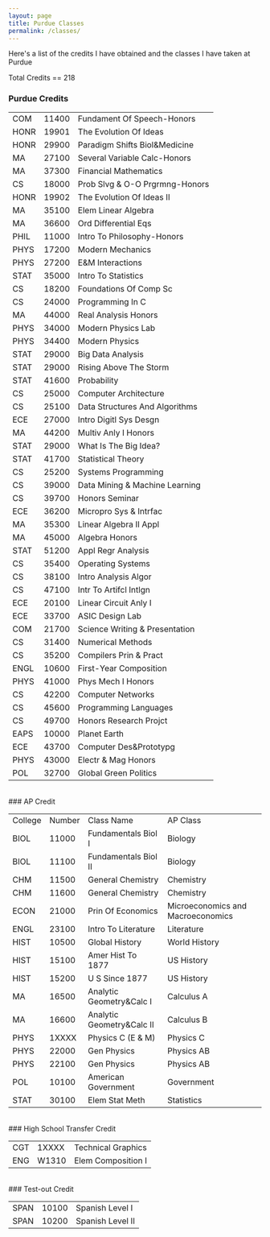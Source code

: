 ```yaml
---
layout: page
title: Purdue Classes
permalink: /classes/
---
```


Here's a list of the credits I have obtained and the classes I have taken at Purdue

Total Credits == 218

### Purdue Credits
<table>
<tr><td>COM</td><td>11400</td><td>Fundament Of Speech-Honors</td></tr>
<tr><td>HONR</td><td>19901</td><td>The Evolution Of Ideas</td></tr>
<tr><td>HONR</td><td>29900</td><td>Paradigm Shifts Biol&amp;Medicine</td></tr>
<tr><td>MA</td><td>27100</td><td>Several Variable Calc-Honors</td></tr>
<tr><td>MA</td><td>37300</td><td>Financial Mathematics</td></tr>
<tr><td>CS</td><td>18000</td><td>Prob Slvg &amp; O-O Prgrmng-Honors</td></tr>
<tr><td>HONR</td><td>19902</td><td>The Evolution Of Ideas II</td></tr>
<tr><td>MA</td><td>35100</td><td>Elem Linear Algebra</td></tr>
<tr><td>MA</td><td>36600</td><td>Ord Differential Eqs</td></tr>
<tr><td>PHIL</td><td>11000</td><td>Intro To Philosophy-Honors</td></tr>
<tr><td>PHYS</td><td>17200</td><td>Modern Mechanics</td></tr>
<tr><td>PHYS</td><td>27200</td><td>E&amp;M Interactions</td></tr>
<tr><td>STAT</td><td>35000</td><td>Intro To Statistics</td></tr>
<tr><td>CS</td><td>18200</td><td>Foundations Of Comp Sc</td></tr>
<tr><td>CS</td><td>24000</td><td>Programming In C</td></tr>
<tr><td>MA</td><td>44000</td><td>Real Analysis Honors</td></tr>
<tr><td>PHYS</td><td>34000</td><td>Modern Physics Lab</td></tr>
<tr><td>PHYS</td><td>34400</td><td>Modern Physics</td></tr>
<tr><td>STAT</td><td>29000</td><td>Big Data Analysis</td></tr>
<tr><td>STAT</td><td>29000</td><td>Rising Above The Storm</td></tr>
<tr><td>STAT</td><td>41600</td><td>Probability</td></tr>
<tr><td>CS</td><td>25000</td><td>Computer Architecture</td></tr>
<tr><td>CS</td><td>25100</td><td>Data Structures And Algorithms</td></tr>
<tr><td>ECE</td><td>27000</td><td>Intro Digitl Sys Desgn</td></tr>
<tr><td>MA</td><td>44200</td><td>Multiv Anly I Honors</td></tr>
<tr><td>STAT</td><td>29000</td><td>What Is The Big Idea?</td></tr>
<tr><td>STAT</td><td>41700</td><td>Statistical Theory</td></tr>
<tr><td>CS</td><td>25200</td><td>Systems Programming</td></tr>
<tr><td>CS</td><td>39000</td><td>Data Mining &amp; Machine Learning</td></tr>
<tr><td>CS</td><td>39700</td><td>Honors Seminar</td></tr>
<tr><td>ECE</td><td>36200</td><td>Micropro Sys &amp; Intrfac</td></tr>
<tr><td>MA</td><td>35300</td><td>Linear Algebra II Appl</td></tr>
<tr><td>MA</td><td>45000</td><td>Algebra Honors</td></tr>
<tr><td>STAT</td><td>51200</td><td>Appl Regr Analysis</td></tr>
<tr><td>CS</td><td>35400</td><td>Operating Systems</td></tr>
<tr><td>CS</td><td>38100</td><td>Intro Analysis Algor</td></tr>
<tr><td>CS</td><td>47100</td><td>Intr To Artifcl Intlgn</td></tr>
<tr><td>ECE</td><td>20100</td><td>Linear Circuit Anly I</td></tr>
<tr><td>ECE</td><td>33700</td><td>ASIC Design Lab</td></tr>
<tr><td>COM</td><td>21700</td><td>Science Writing &amp; Presentation</td></tr>
<tr><td>CS</td><td>31400</td><td>Numerical Methods</td></tr>
<tr><td>CS</td><td>35200</td><td>Compilers Prin &amp; Pract</td></tr>
<tr><td>ENGL</td><td>10600</td><td>First-Year Composition</td></tr>
<tr><td>PHYS</td><td>41000</td><td>Phys Mech I Honors</td></tr>
<tr><td>CS</td><td>42200</td><td>Computer Networks</td></tr>
<tr><td>CS</td><td>45600</td><td>Programming Languages</td></tr>
<tr><td>CS</td><td>49700</td><td>Honors Research Projct</td></tr>
<tr><td>EAPS</td><td>10000</td><td>Planet Earth</td></tr>
<tr><td>ECE</td><td>43700</td><td>Computer Des&amp;Prototypg</td></tr>
<tr><td>PHYS</td><td>43000</td><td>Electr &amp; Mag Honors</td></tr>
<tr><td>POL</td><td>32700</td><td>Global Green Politics</td></tr>
</table>
<br>
### AP Credit
<table>
<tr><td>College</td><td>Number</td><td>Class Name</td><td>AP Class</td></tr>
<tr><td>BIOL</td><td>11000</td><td>Fundamentals Biol I</td><td>Biology</td></tr>
<tr><td>BIOL</td><td>11100</td><td>Fundamentals Biol II</td><td>Biology</td></tr>
<tr><td>CHM</td><td>11500</td><td>General Chemistry</td><td>Chemistry</td></tr>
<tr><td>CHM</td><td>11600</td><td>General Chemistry</td><td>Chemistry</td></tr>
<tr><td>ECON</td><td>21000</td><td>Prin Of Economics</td><td>Microeconomics and Macroeconomics</td></tr>
<tr><td>ENGL</td><td>23100</td><td>Intro To Literature</td><td>Literature</td></tr>
<tr><td>HIST</td><td>10500</td><td>Global History</td><td>World History</td></tr>
<tr><td>HIST</td><td>15100</td><td>Amer Hist To 1877</td><td>US History</td></tr>
<tr><td>HIST</td><td>15200</td><td>U S Since 1877</td><td>US History</td></tr>
<tr><td>MA</td><td>16500</td><td>Analytic Geometry&amp;Calc I</td><td>Calculus A</td></tr>
<tr><td>MA</td><td>16600</td><td>Analytic Geometry&amp;Calc II</td><td>Calculus B</td></tr>
<tr><td>PHYS</td><td>1XXXX</td><td>Physics C (E &amp; M)</td><td>Physics C</td></tr>
<tr><td>PHYS</td><td>22000</td><td>Gen Physics</td><td>Physics AB</td></tr>
<tr><td>PHYS</td><td>22100</td><td>Gen Physics</td><td>Physics AB</td></tr>
<tr><td>POL</td><td>10100</td><td>American Government</td><td>Government</td></tr>
<tr><td>STAT</td><td>30100</td><td>Elem Stat Meth</td><td>Statistics</td></tr>
</table>
<br>
### High School Transfer Credit
<table>
<tr><td>CGT</td><td>1XXXX</td><td>Technical Graphics</td></tr>
<tr><td>ENG</td><td>W1310</td><td>Elem Composition I</td></tr>
</table>
<br>
### Test-out Credit
<table>
<tr><td>SPAN</td><td>10100</td><td>Spanish Level I</td></tr>
<tr><td>SPAN</td><td>10200</td><td>Spanish Level II</td></tr>
</table>
